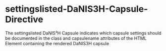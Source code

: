 # settingslisted-DaNIS3H-Capsule-Directive
The settingslisted DaNIS³H Capsule indicates which capsule settings should be documented in the class and capsulename attributes of the HTML Element containing the rendered DaNIS3H capsule
